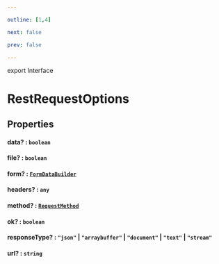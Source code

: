 ```yaml
---

outline: [1,4]

next: false

prev: false

---
```


export Interface
# RestRequestOptions

## Properties

#### data? : `boolean`

#### file? : `boolean`

#### form? : [`FormDataBuilder`](../classes/FormDataBuilder.md)

#### headers? : `any`

#### method? : [`RequestMethod`](../enumerations/RequestMethod.md)

#### ok? : `boolean`

#### responseType? : `"json"` \| `"arraybuffer"` \| `"document"` \| `"text"` \| `"stream"`

#### url? : `string`
